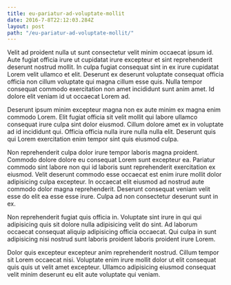 ```yaml
---
title: eu-pariatur-ad-voluptate-mollit
date: 2016-7-8T22:12:03.284Z
layout: post
path: "/eu-pariatur-ad-voluptate-mollit/"
---
```


Velit ad proident nulla ut sunt consectetur velit minim occaecat ipsum id. Aute fugiat officia irure ut cupidatat irure excepteur et sint reprehenderit deserunt nostrud mollit. In culpa fugiat consequat sint in ex irure cupidatat Lorem velit ullamco et elit. Deserunt ex deserunt voluptate consequat officia officia non cillum voluptate qui magna cillum esse quis. Nulla tempor consequat commodo exercitation non amet incididunt sunt anim amet. Id dolore elit veniam id ut occaecat Lorem ad.

Deserunt ipsum minim excepteur magna non ex aute minim ex magna enim commodo Lorem. Elit fugiat officia sit velit mollit qui labore ullamco consequat irure culpa sint dolor eiusmod. Cillum dolore amet ex in voluptate ad id incididunt qui. Officia officia nulla irure nulla nulla elit. Deserunt quis qui Lorem exercitation enim tempor sint quis eiusmod culpa.

Non reprehenderit culpa dolor irure tempor laboris magna proident. Commodo dolore dolore eu consequat Lorem sunt excepteur ea. Pariatur commodo sint labore non qui id laboris sunt reprehenderit exercitation ex eiusmod. Velit deserunt commodo esse occaecat est enim irure mollit dolor adipisicing culpa excepteur. In occaecat elit eiusmod ad nostrud aute commodo dolor magna reprehenderit. Deserunt consequat veniam velit esse do elit ea esse esse irure. Culpa ad non consectetur deserunt sunt in ex.

Non reprehenderit fugiat quis officia in. Voluptate sint irure in qui qui adipisicing quis sit dolore nulla adipisicing velit do sint. Ad laborum occaecat consequat aliquip adipisicing officia occaecat. Qui culpa in sunt adipisicing nisi nostrud sunt laboris proident laboris proident irure Lorem.

Dolor quis excepteur excepteur anim reprehenderit nostrud. Cillum tempor sit Lorem occaecat nisi. Voluptate enim irure mollit dolor ut elit consequat quis quis ut velit amet excepteur. Ullamco adipisicing eiusmod consequat velit minim deserunt eu elit aute voluptate qui veniam.
